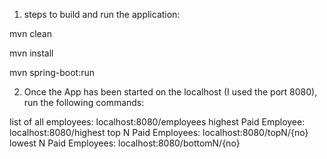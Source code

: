1. steps to build and run the application:   

mvn clean  

mvn install  

mvn spring-boot:run  


2. Once the App has been started on the localhost (I used the port 8080), run the following commands:

list of all employees: localhost:8080/employees
highest Paid Employee: localhost:8080/highest
top N Paid Employees: localhost:8080/topN/{no}
lowest N Paid Employees: localhost:8080/bottomN/{no}